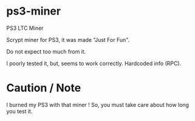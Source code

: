 # ps3-miner
PS3 LTC Miner

Scrypt miner for PS3, it was made "Just For Fun".

Do not expect too much from it.

I poorly tested it, but, seems to work correctly.
Hardcoded info (RPC).

# Caution / Note
I burned my PS3 with that miner !
      So, you must take care about how long you test it.
